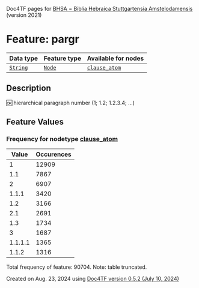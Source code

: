 Doc4TF pages for [BHSA = Biblia Hebraica Stuttgartensia Amstelodamensis](https://github.com/ETCBC/BHSA/tree/master/tf) (version 2021)
# Feature: pargr
Data type|Feature type|Available for nodes
---|---|---
[`String`](featuresbydatatype.md#string)|[`Node`](featuresbytype.md#node)| [`clause_atom`](featuresbynodetype.md#clause_atom) 
## Description
🆗 hierarchical paragraph number (1; 1.2; 1.2.3.4; ...)
## Feature Values
### Frequency for nodetype [clause_atom](featuresbynodetype.md#clause_atom)
Value|Occurences
---|---
1|12909
1.1|7867
2|6907
1.1.1|3420
1.2|3166
2.1|2691
1.3|1734
3|1687
1.1.1.1|1365
1.1.2|1316

Total frequency of feature: 90704. Note: table truncated.
  

Created on Aug. 23, 2024 using [Doc4TF version 0.5.2 (July 10, 2024)](https://github.com/tonyjurg/Doc4TF/blob/main/CreateFeatureDoc.ipynb) 
